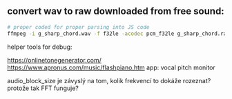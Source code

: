 

## convert wav to raw downloaded from free sound:

```sh
# proper coded for proper parsing into JS code
ffmpeg -i g_sharp_chord.wav -f f32le -acodec pcm_f32le g_sharp_chord.raw
```


helper tools for debug:

https://onlinetonegenerator.com/
https://www.apronus.com/music/flashpiano.htm
app: vocal pitch monitor


audio_block_size je závyslý na tom, kolik frekvencí to dokáže rozeznat? protože tak FFT funguje?
